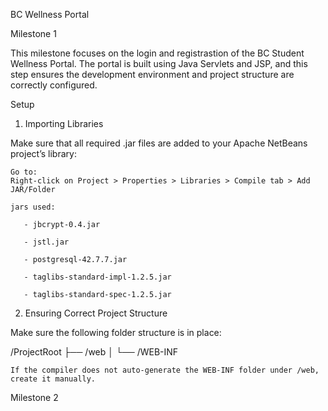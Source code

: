 BC Wellness Portal 

Milestone 1

This milestone focuses on the login and registrastion of the BC Student Wellness Portal. The portal is built using Java Servlets and JSP, and this step ensures the development environment and project structure are correctly configured.

Setup 

1. Importing Libraries

Make sure that all required .jar files are added to your Apache NetBeans project’s library:

    Go to:
    Right-click on Project > Properties > Libraries > Compile tab > Add JAR/Folder

    jars used:

       - jbcrypt-0.4.jar

       - jstl.jar

       - postgresql-42.7.7.jar

       - taglibs-standard-impl-1.2.5.jar

       - taglibs-standard-spec-1.2.5.jar


2. Ensuring Correct Project Structure

Make sure the following folder structure is in place:

/ProjectRoot
├── /web
│   └── /WEB-INF
    
       

    If the compiler does not auto-generate the WEB-INF folder under /web, create it manually.


Milestone 2
